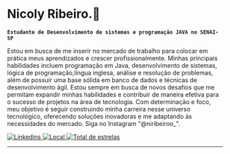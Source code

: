 # Nicoly Ribeiro.🐚

**`Estudante de Desenvolvimento de sistemas e programação JAVA no SENAI-SP`**

Estou em busca de me inserir no mercado de trabalho para colocar em prática meus aprendizados e crescer profissionalmente.
Minhas principais habilidades incluem programação em Java, desenvolvimento de sistemas, lógica de programação,língua inglesa, análise e resolução de problemas, além de possuir uma base sólida em banco de dados e técnicas de desenvolvimento ágil. Estou sempre em busca de novos desafios que me permitam expandir minhas habilidades e contribuir de maneira efetiva para o sucesso de projetos na área de tecnologia.
Com determinação e foco, meu objetivo é seguir construindo minha carreira nesse universo tecnológico, oferecendo soluções inovadoras e me adaptando às necessidades do mercado.
Siga no Instagram "@niribeiroo_".

<p align="left">
    <a href="https://www.linkedin.com/in/nicoly-ribeiro-ab0440352/">
        <img 
            alt="Linkedins" 
            title="Meu Linkedin" 
            src="https://custom-icon-badges.demolab.com/badge/-Meu%20Linkedin-blue?style=for-the-badge&logoColor=white&logo=repo"
        />
    </a>
    <a href="">
        <img 
            alt="Local" 
            title="Localização" 
            src="https://custom-icon-badges.demolab.com/badge/São Paulo-BR-purple?style=for-the-badge&logo=location&logoColor=white"
        />
    </a> 
    <a href="https://github.com/raulportolopes?tab=repositories&sort=stargazers">
        <img 
            alt="Total de estrelas" 
            title="Total de estrelas GitHub" 
            src="https://custom-icon-badges.demolab.com/github/stars/raulportolopes?color=55960c&style=for-the-badge&labelColor=488207&logo=star&label=estrelas"
        />
    


---




